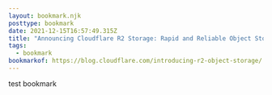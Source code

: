 ```yaml
---
layout: bookmark.njk
posttype: bookmark
date: 2021-12-15T16:57:49.315Z
title: "Announcing Cloudflare R2 Storage: Rapid and Reliable Object Storage, minus the egress fees"
tags:
  - bookmark
bookmarkof: https://blog.cloudflare.com/introducing-r2-object-storage/
---
```

test bookmark
